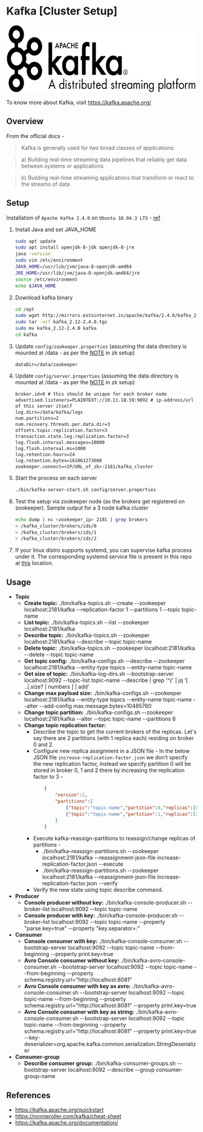 # Kafka [Cluster Setup]
<img src="https://github.com/abhishektripathi24/platform-setup/blob/master/apache-kafka/images/kafka-logo.png" width="600" height="180"/>

To know more about Kafka, visit https://kafka.apache.org/

## Overview
From the official docs -

> Kafka is generally used for two broad classes of applications:

> a) Building real-time streaming data pipelines that reliably get data between systems or applications

> b) Building real-time streaming applications that transform or react to the streams of data

## Setup
Installation of `Apache Kafka 2.4.0` on `Ubuntu 18.04.3 LTS` - [ref](https://kafka.apache.org/quickstart)

1. Install Java and set JAVA_HOME
    ```bash
    sudo apt update
    sudo apt install openjdk-8-jdk openjdk-8-jre
    java -version
    sudo vim /etc/environment
    JAVA_HOME=/usr/lib/jvm/java-8-openjdk-amd64
    JRE_HOME=/usr/lib/jvm/java-8-openjdk-amd64/jre
    source /etc/environment
    echo $JAVA_HOME
    ```

2. Download kafka binary
    ```bash
    cd /opt
    sudo wget http://mirrors.estointernet.in/apache/kafka/2.4.0/kafka_2.12-2.4.0.tgz
    sudo tar -xzf kafka_2.12-2.4.0.tgz
    sudo mv kafka_2.12-2.4.0 kafka
    cd kafka
    ```

3. Update `config/zookeeper.properties` (assuming the data directory is mounted at /data - as per the [NOTE](https://github.com/abhishektripathi24/platform-setup/tree/master/apache-zookeeper) in zk setup)
    ```properties
    dataDir=/data/zookeeper
    ```
   
4. Update `config/server.properties` (assuming the data directory is mounted at /data - as per the [NOTE](https://github.com/abhishektripathi24/platform-setup/tree/master/apache-zookeeper) in zk setup)
    ```properties
    broker.id=0 # this should be unique for each broker node
    advertised.listeners=PLAINTEXT://10.11.18.59:9092 # ip-address/url of this server itself
    log.dirs=/data/kafka/logs
    num.partitions=2
    num.recovery.threads.per.data.dir=3
    offsets.topic.replication.factor=3
    transaction.state.log.replication.factor=3
    log.flush.interval.messages=10000
    log.flush.interval.ms=1000
    log.retention.hours=24
    log.retention.bytes=161061273600
    zookeeper.connect=<IP/URL_of_zk>:2181/kafka_cluster 
   ```
   
5. Start the process on each server
    ```bash
    ./bin/kafka-server-start.sh config/server.properties
    ```

6. Test the setup via zookeeper node (as the brokers get registered on zookeeper). Sample output for a 3 node kafka cluster
    ```bash
    echo dump | nc <zookeeper_ip> 2181 | grep brokers
    > /kafka_cluster/brokers/ids/0
    > /kafka_cluster/brokers/ids/1
    > /kafka_cluster/brokers/ids/2
    ```
 
 7. If your linux distro supports systemd, you can supervise kafka process under it. The corresponding systemd service file is present in this repo at [this](systemd) location.
 
## Usage
* <strong>Topic</strong>
    * <strong>Create topic:</strong> ./bin/kafka-topics.sh --create --zookeeper localhost:2181/kafka --replication-factor 1 --partitions 1 --topic topic-name
    * <strong>List topic:</strong> ./bin/kafka-topics.sh --list --zookeeper localhost:2181/kafka
    * <strong>Describe topic:</strong> ./bin/kafka-topics.sh --zookeeper localhost:2181/kafka --describe --topic topic-name
    * <strong>Delete topic:</strong> ./bin/kafka-topics.sh --zookeeper localhost:2181/kafka --delete --topic topic-name
    * <strong>Get topic config:</strong> ./bin/kafka-configs.sh --describe --zookeeper localhost:2181/kafka --entity-type topics --entity-name topic-name
    * <strong>Get size of topic:</strong> ./bin/kafka-log-dirs.sh  --bootstrap-server localhost:9092  --topic-list topic-name --describe  | grep '^{' | jq '[ ..|.size? | numbers ] | add'
    * <strong>Change max payload size:</strong> ./bin/kafka-configs.sh --zookeeper localhost:2181/kafka --entity-type topics --entity-name topic-name --alter --add-config max.message.bytes=10485760
    * <strong>Change topic partition:</strong> ./bin/kafka-configs.sh --zookeeper localhost:2181/kafka --alter --topic topic-name --partitions 6
    * <strong>Change topic replication factor:</strong>
        * Describe the topic to get the current brokers of the replicas. Let's say there are 2 partitions (with 1 replica each) residing on broker 0 and 2.
        * Configure new replica assignment in a JSON file - In the below JSON file `increase-replication-factor.json` we don’t specify the new replication factor, instead we specify partition 0 will be stored in broker 0, 1 and 2 there by increasing the replication factor to 3 -
            ```json
                {
                    "version":1,
                    "partitions":[
                        {"topic":"topic-name","partition":0,"replicas":[0,1,2]},
                        {"topic":"topic-name","partition":1,"replicas":[2,3,4]}
                    ]
                }
            ```
        * Execute kafka-reassign-partitions to reassign/change replicas of partitions -
            * ./bin/kafka-reassign-partitions.sh --zookeeper localhost:2181/kafka --reassignment-json-file increase-replication-factor.json --execute
            * ./bin/kafka-reassign-partitions.sh --zookeeper localhost:2181/kafka --reassignment-json-file increase-replication-factor.json --verify
        * Verify the new state using topic describe command.
* <strong>Producer</strong>
    * <strong>Console producer without key:</strong> ./bin/kafka-console-producer.sh --broker-list localhost:9092 --topic topic-name
    * <strong>Console producer with key:</strong> ./bin/kafka-console-producer.sh --broker-list localhost:9092 --topic topic-name --property "parse.key=true" --property "key.separator=:"
* <strong>Consumer</strong>
    * <strong>Console consumer with key:</strong> ./bin/kafka-console-consumer.sh --bootstrap-server localhost:9092 --topic topic-name --from-beginning --property print.key=true
    * <strong>Avro Console consumer without key:</strong> ./bin/kafka-avro-console-consumer.sh --bootstrap-server localhost:9092 --topic topic-name --from-beginning --property schema.registry.url="http://localhost:8081"
    * <strong>Avro Console consumer with key as avro:</strong> ./bin/kafka-avro-console-consumer.sh --bootstrap-server localhost:9092 --topic topic-name --from-beginning --property schema.registry.url="http://localhost:8081" --property print.key=true
    * <strong>Avro Console consumer with key as string:</strong> ./bin/kafka-avro-console-consumer.sh --bootstrap-server localhost:9092 --topic topic-name --from-beginning --property schema.registry.url="http://localhost:8081" --property print.key=true --key-deserializer=org.apache.kafka.common.serialization.StringDeserializer 
* <strong>Consumer-group</strong>
    * <strong>Describe consumer group:</strong> ./bin/kafka-consumer-groups.sh --bootstrap-server localhost:9092 --describe --group consumer-group-name
 
## References
* https://kafka.apache.org/quickstart
* https://ronnieroller.com/kafka/cheat-sheet
* https://kafka.apache.org/documentation/
